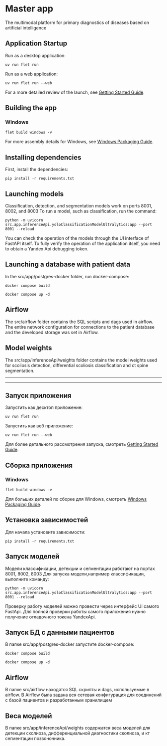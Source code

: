 # Master app

The multimodal platform for primary diagnostics of diseases based on
artificial intelligence

## Application Startup

Run as a desktop application:

```
uv run flet run
```

Run as a web application:

```
uv run flet run --web
```

For a more detailed review of the launch, see [Getting Started Guide](https://flet.dev/docs/getting-started/).

## Building the app

### Windows

```
flet build windows -v
```

For more assembly details for Windows, see [Windows Packaging Guide](https://flet.dev/docs/publish/windows/).

## Installing dependencies
First, install the dependencies:

```
pip install -r requirements.txt
```

## Launching models
Classification, detection, and segmentation models work on ports 8001, 8002, and 8003
To run a model, such as classification, run the command:

```
python -m uvicorn src.app.inferenceApi.yoloClassificationModelUltralytics:app --port 8001 --reload
```
You can check the operation of the models through the UI interface of FastAPI itself.
To fully verify the operation of the application itself, you need to obtain a Yandex Api debugging token.

## Launching a database with patient data
In the src/app/postgres-docker folder, run docker-compose:

```
docker compose build
```
```
docker compose up -d
```

## Airflow
The src/airflow folder contains the SQL scripts and dags used in airflow. The entire network configuration for connections to the patient database and the developed storage was set in Airflow.

## Model weights
The src/app/inferenceApi/weights folder contains the model weights used for scoliosis detection, differential scoliosis classification and ct spine segmentation.


---
---

## Запуск приложения


Запустить как десктоп приложение:

```
uv run flet run
```

Запустить как веб приложение:

```
uv run flet run --web
```

Для более детального рассмотрения запуска, смотреть [Getting Started Guide](https://flet.dev/docs/getting-started/).

## Сборка приложения

### Windows

```
flet build windows -v
```

Для больших деталей по сборке для Windows, смотреть [Windows Packaging Guide](https://flet.dev/docs/publish/windows/).

## Установка зависимостей
Для начала установите зависимости:

```
pip install -r requirements.txt
```

## Запуск моделей
Модели классификации, детекции и сегментации работают на портах 8001, 8002, 8003
Для запуска модели,например классификации, выполните команду:

```
python -m uvicorn src.app.inferenceApi.yoloClassificationModelUltralytics:app --port 8001 --reload
```
Проверку работу моделей можно провести через интерфейс UI самого FastApi.
Для полной проверки работы самого приложения нужно получение отладочного токена YandexApi.

## Запуск БД с данными пациентов
В папке src/app/postgres-docker запустите docker-compose:
```
docker compose build
```
```
docker compose up -d
```

## Airflow
В папке src/airflow находятся SQL скрипты и dags, используемые в airflow. В Airflow была задана вся сетевая конфигурация для соединений с базой пациентов и разработанным хранилищем

## Веса моделей
В папке src/app/inferenceApi/weights содержатся веса моделей для детекции сколиоза, дифференциальной диагностики сколиоза, и кт сегментации позвоночника.
